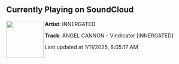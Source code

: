 ## Currently Playing on SoundCloud

[<img align="left" width="100" src="https://i1.sndcdn.com/artworks-j9a8i8bF36i9XGAo-emtYtQ-t500x500.jpg">](https://soundcloud.com/innergatetechno/angel-cannon-vindicator-innergated)

**Artist**: INNERGATED 

**Track**: ANGEL CANNON - Vindicator [INNERGATED]

Last updated at 1/11/2025, 8:05:17 AM
